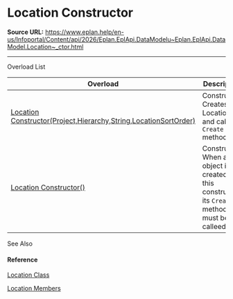 # Location Constructor

**Source URL:** https://www.eplan.help/en-us/Infoportal/Content/api/2026/Eplan.EplApi.DataModelu~Eplan.EplApi.DataModel.Location~_ctor.html

---

Overload List

| Overload | Description |
| --- | --- |
| [Location Constructor(Project,Hierarchy,String,LocationSortOrder)](Eplan.EplApi.DataModelu~Eplan.EplApi.DataModel.Location~_ctor(Project,Hierarchy,String,LocationSortOrder).html) | Constructor. Creates a Location and calls `Create` method. |
| [Location Constructor()](Eplan.EplApi.DataModelu~Eplan.EplApi.DataModel.Location~_ctor().html) | Constructor. When an object is created with this constructor, its `Create` method must be calleed. |



See Also

#### Reference

[Location Class](Eplan.EplApi.DataModelu~Eplan.EplApi.DataModel.Location.html)
  
[Location Members](Eplan.EplApi.DataModelu~Eplan.EplApi.DataModel.Location_members.html)